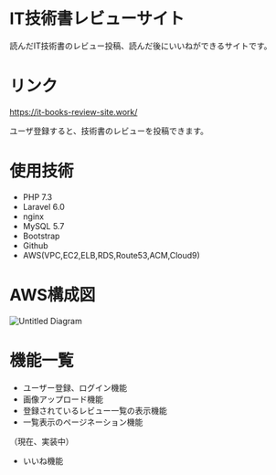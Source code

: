 # IT技術書レビューサイト
読んだIT技術書のレビュー投稿、読んだ後にいいねができるサイトです。

# リンク
https://it-books-review-site.work/

ユーザ登録すると、技術書のレビューを投稿できます。

# 使用技術
* PHP 7.3
* Laravel 6.0
* nginx
* MySQL 5.7
* Bootstrap
* Github
* AWS(VPC,EC2,ELB,RDS,Route53,ACM,Cloud9)

# AWS構成図
![Untitled Diagram](https://user-images.githubusercontent.com/30113636/73723968-a1378880-476d-11ea-9ddb-7f6a8090ee72.png)

# 機能一覧
* ユーザー登録、ログイン機能
* 画像アップロード機能
* 登録されているレビュー一覧の表示機能
* 一覧表示のページネーション機能

（現在、実装中）
* いいね機能
